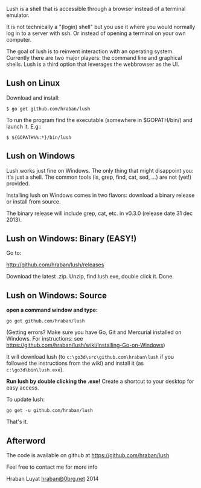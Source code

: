 Lush is a shell that is accessible through a browser instead of a terminal
emulator.

It is not technically a "(login) shell" but you use it where you would normally
log in to a server with ssh. Or instead of opening a terminal on your own computer.

The goal of lush is to reinvent interaction with an operating system. Currently
there are two major players: the command line and graphical shells. Lush is a
third option that leverages the webbrowser as the UI.

## Lush on Linux

Download and install:

    $ go get github.com/hraban/lush

To run the program find the executable (somewhere in $GOPATH/bin/) and launch
it. E.g.:

    $ ${GOPATH%%:*}/bin/lush

## Lush on Windows

Lush works just fine on Windows. The only thing that might disappoint you: it's just a shell. The common tools (ls, grep, find, cat, sed, ...) are not (yet!) provided.

Installing lush on Windows comes in two flavors: download a binary release or install from source.

The binary release will include grep, cat, etc. in v0.3.0 (release date 31 dec 2013).

## Lush on Windows: Binary (EASY!)

Go to:

http://github.com/hraban/lush/releases

Download the latest .zip. Unzip, find lush.exe, double click it. Done.

## Lush on Windows: Source

**open a command window and type:**

    go get github.com/hraban/lush

(Getting errors? Make sure you have Go, Git and Mercurial installed on Windows.
For instructions: see
https://github.com/hraban/lush/wiki/Installing-Go-on-Windows)

It will download lush (to `c:\go3d\src\github.com\hraban\lush` if you followed
the instructions from the wiki) and install it (as `c:\go3d\bin\lush.exe`).

**Run lush by double clicking the .exe!** Create a shortcut to your desktop for easy access.

To update lush:

    go get -u github.com/hraban/lush

That's it.

## Afterword

The code is available on github at https://github.com/hraban/lush

Feel free to contact me for more info

Hraban Luyat
hraban@0brg.net
2014
